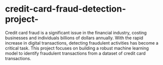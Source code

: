 # credit-card-fraud-detection-project-
Credit card fraud is a significant issue in the financial industry, costing businesses and individuals billions of dollars annually. With the rapid increase in digital transactions, detecting fraudulent activities has become a critical task. This project focuses on building a robust machine learning model to identify fraudulent transactions from a dataset of credit card transactions.
